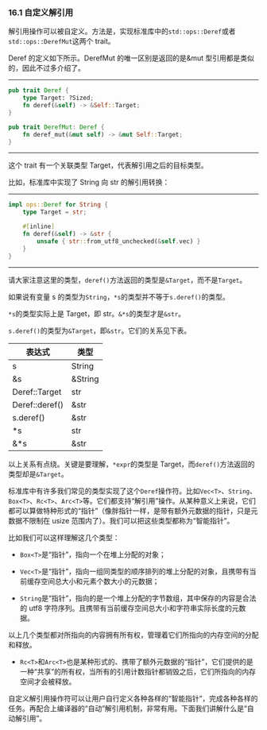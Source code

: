 ### 16.1 自定义解引用

解引用操作可以被自定义。方法是，实现标准库中的`std::ops::Deref`或者`std::ops::DerefMut`这两个 trait。

Deref 的定义如下所示。DerefMut 的唯一区别是返回的是&mut 型引用都是类似的，因此不过多介绍了。

---

```rust
pub trait Deref {
    type Target: ?Sized;
    fn deref(&self) -> &Self::Target;
}

pub trait DerefMut: Deref {
    fn deref_mut(&mut self) -> &mut Self::Target;
}
```

---

这个 trait 有一个关联类型 Target，代表解引用之后的目标类型。

比如，标准库中实现了 String 向 str 的解引用转换：

---

```rust
impl ops::Deref for String {
    type Target = str;

    #[inline]
    fn deref(&self) -> &str {
        unsafe { str::from_utf8_unchecked(&self.vec) }
    }
}
```

---

请大家注意这里的类型，`deref()`方法返回的类型是`&Target`，而不是`Target`。

如果说有变量 s 的类型为`String`，`*s`的类型并不等于`s.deref()`的类型。

`*s`的类型实际上是 Target，即 str。`&*s`的类型才是`&str`。

`s.deref()`的类型为`&Target`，即`&str`。它们的关系见下表。

| 表达式 | 类型 |
| --- | --- |
| s              | String  |
| &s             | &String |
| Deref::Target  | str     |
| Deref::deref() | &str    |
| s.deref()      | &str    |
| *s             | str     |
| &*s            | &str    |

以上关系有点绕。关键是要理解，`*expr`的类型是 Target，而`deref()`方法返回的类型却是`&Target`。

标准库中有许多我们常见的类型实现了这个`Deref`操作符。比如`Vec<T>`、`String`、`Box<T>`、`Rc<T>`、`Arc<T>`等。它们都支持“解引用”操作。从某种意义上来说，它们都可以算做特种形式的“指针”（像胖指针一样，是带有额外元数据的指针，只是元数据不限制在 usize 范围内了）。我们可以把这些类型都称为“智能指针”。

比如我们可以这样理解这几个类型：

* `Box<T>`是“指针”，指向一个在堆上分配的对象；

* `Vec<T>`是“指针”，指向一组同类型的顺序排列的堆上分配的对象，且携带有当前缓存空间总大小和元素个数大小的元数据；

* `String`是“指针”，指向的是一个堆上分配的字节数组，其中保存的内容是合法的 utf8 字符序列。且携带有当前缓存空间总大小和字符串实际长度的元数据。

以上几个类型都对所指向的内容拥有所有权，管理着它们所指向的内存空间的分配和释放。

* `Rc<T>`和`Arc<T>`也是某种形式的、携带了额外元数据的“指针”，它们提供的是一种“共享”的所有权，当所有的引用计数指针都销毁之后，它们所指向的内存空间才会被释放。

自定义解引用操作符可以让用户自行定义各种各样的“智能指针”，完成各种各样的任务。再配合上编译器的“自动”解引用机制，非常有用。下面我们讲解什么是“自动解引用”。
